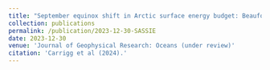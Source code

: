 ```yaml
---
title: "September equinox shift in Arctic surface energy budget: Beaufort-Chukchi Seas case study"
collection: publications
permalink: /publication/2023-12-30-SASSIE
date: 2023-12-30
venue: 'Journal of Geophysical Research: Oceans (under review)'
citation: 'Carrigg et al (2024).'
---
```


